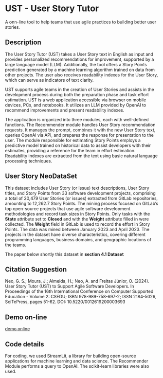 # UST - User Story Tutor

A onn-line tool to help teams that use agile practices to building better user stories.

## Description

The User Story Tutor (UST) takes a User Story text in English as input and provides personalized recommendations for improvement, supported by a large language model (LLM). Additionally, the tool offers a Story Points prediction generated by a machine learning algorithm trained on data from other projects. The user also receives readability indexes for the User Story, which can serve as indicators of text clarity.

UST supports agile teams in the creation of User Stories and assists in the development process during both the preparation phase and task effort estimation. UST is a web application accessible via browser on mobile devices, PCs, and notebooks. It utilizes an LLM provided by OpenAI to recommend improvements and present readability indexes.

The application is organized into three modules, each with well-defined functions. The Recommender module handles User Story recommendation requests. It manages the prompt, combines it with the new User Story text, queries OpenAI via API, and prepares the response for presentation to the user. The module responsible for estimating Story Points employs a predictive model trained on historical data to assist developers with their estimates, providing a reference for the team in effort estimation. Readability indexes are extracted from the text using basic natural language processing techniques.

## User Story NeoDataSet

This dataset includes User Story (or Issue) text descriptions, User Story titles, and Story Points from 33 software development projects, comprising a total of 20,479 User Stories (or issues) extracted from GitLab repositories, amounting to 12,262.7 Story Points. The mining process focused on GitLab’s top open-source projects that use agile software development methodologies and record task sizes in Story Points. Only tasks with the **State** attribute set to **Closed** and with the **Weight** attribute filled in were collected. The **Weight** field in GitLab is used to record the effort in Story Points. The data was mined between January 2023 and April 2023. The projects in the dataset have diverse characteristics, covering different programming languages, business domains, and geographic locations of the teams.

The paper below shortly this dataset in **section 4.1 Dataset**  

## Citation Suggestion
Neo, G. S.; Moura, J.; Almeida, H.; Neo, A. and Freitas Júnior, O. (2024). User Story Tutor (UST) to Support Agile Software Developers. In Proceedings of the 16th International Conference on Computer Supported Education - Volume 2: CSEDU; ISBN 978-989-758-697-2; ISSN 2184-5026, SciTePress, pages 51-62. DOI: 10.5220/0012619200003693 

## Demo on-line

[demo online](https://userstoryteach.streamlit.app/)

## Code details

For coding, we used StreamLit, a library for building open-source applications for machine learning and data science. The Recommender Module performs a query to OpenAI. The scikit-learn libraries were also used.

